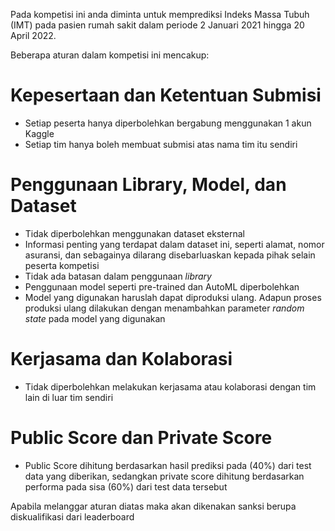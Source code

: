 Pada kompetisi ini anda diminta untuk memprediksi Indeks Massa Tubuh (IMT) pada pasien rumah sakit dalam periode 2 Januari 2021 hingga 20 April 2022. 

Beberapa aturan dalam kompetisi ini mencakup:

# Kepesertaan dan Ketentuan Submisi
- Setiap peserta hanya diperbolehkan bergabung menggunakan 1 akun Kaggle
- Setiap tim hanya boleh membuat submisi atas nama tim itu sendiri

# Penggunaan Library, Model, dan Dataset
- Tidak diperbolehkan menggunakan dataset eksternal
- Informasi penting yang terdapat dalam dataset ini, seperti alamat, nomor asuransi, dan sebagainya dilarang disebarluaskan kepada pihak selain peserta kompetisi
- Tidak ada batasan dalam penggunaan *library*
- Penggunaan model seperti pre-trained dan AutoML diperbolehkan
- Model yang digunakan haruslah dapat diproduksi ulang. Adapun proses produksi ulang dilakukan dengan menambahkan parameter *random state* pada model yang digunakan

# Kerjasama dan Kolaborasi
- Tidak diperbolehkan melakukan kerjasama atau kolaborasi dengan tim lain di luar tim sendiri

# Public Score dan Private Score
- Public Score dihitung berdasarkan hasil prediksi pada (40%) dari test data yang diberikan, sedangkan private score dihitung berdasarkan performa pada sisa (60%) dari test data tersebut

Apabila melanggar aturan diatas maka akan dikenakan sanksi berupa diskualifikasi dari leaderboard
